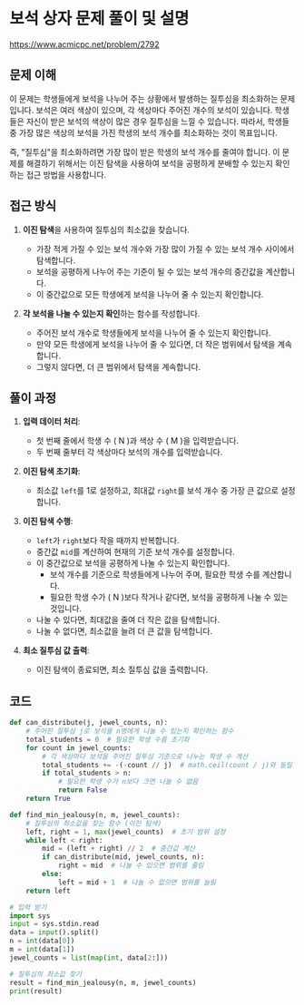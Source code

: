 # 보석 상자 문제 풀이 및 설명 

https://www.acmicpc.net/problem/2792

## 문제 이해

이 문제는 학생들에게 보석을 나누어 주는 상황에서 발생하는 질투심을 최소화하는 문제입니다. 보석은 여러 색상이 있으며, 각 색상마다 주어진 개수의 보석이 있습니다. 학생들은 자신이 받은 보석의 색상이 많은 경우 질투심을 느낄 수 있습니다. 따라서, 학생들 중 가장 많은 색상의 보석을 가진 학생의 보석 개수를 최소화하는 것이 목표입니다.

즉, "질투심"을 최소화하려면 가장 많이 받은 학생의 보석 개수를 줄여야 합니다. 이 문제를 해결하기 위해서는 이진 탐색을 사용하여 보석을 공평하게 분배할 수 있는지 확인하는 접근 방법을 사용합니다.

## 접근 방식

1. **이진 탐색**을 사용하여 질투심의 최소값을 찾습니다.
   - 가장 적게 가질 수 있는 보석 개수와 가장 많이 가질 수 있는 보석 개수 사이에서 탐색합니다.
   - 보석을 공평하게 나누어 주는 기준이 될 수 있는 보석 개수의 중간값을 계산합니다.
   - 이 중간값으로 모든 학생에게 보석을 나누어 줄 수 있는지 확인합니다.

2. **각 보석을 나눌 수 있는지 확인**하는 함수를 작성합니다.
   - 주어진 보석 개수로 학생들에게 보석을 나누어 줄 수 있는지 확인합니다.
   - 만약 모든 학생에게 보석을 나누어 줄 수 있다면, 더 작은 범위에서 탐색을 계속합니다.
   - 그렇지 않다면, 더 큰 범위에서 탐색을 계속합니다.

## 풀이 과정

1. **입력 데이터 처리**:
   - 첫 번째 줄에서 학생 수 \( N \)과 색상 수 \( M \)을 입력받습니다.
   - 두 번째 줄부터 각 색상마다 보석의 개수를 입력받습니다.

2. **이진 탐색 초기화**:
   - 최소값 `left`를 1로 설정하고, 최대값 `right`를 보석 개수 중 가장 큰 값으로 설정합니다.

3. **이진 탐색 수행**:
   - `left`가 `right`보다 작을 때까지 반복합니다.
   - 중간값 `mid`를 계산하여 현재의 기준 보석 개수를 설정합니다.
   - 이 중간값으로 보석을 공평하게 나눌 수 있는지 확인합니다.
     - 보석 개수를 기준으로 학생들에게 나누어 주며, 필요한 학생 수를 계산합니다.
     - 필요한 학생 수가 \( N \)보다 작거나 같다면, 보석을 공평하게 나눌 수 있는 것입니다.
   - 나눌 수 있다면, 최대값을 줄여 더 작은 값을 탐색합니다.
   - 나눌 수 없다면, 최소값을 늘려 더 큰 값을 탐색합니다.

4. **최소 질투심 값 출력**:
   - 이진 탐색이 종료되면, 최소 질투심 값을 출력합니다.

## 코드

```python
def can_distribute(j, jewel_counts, n):
    # 주어진 질투심 j로 보석을 n명에게 나눌 수 있는지 확인하는 함수
    total_students = 0  # 필요한 학생 수를 초기화
    for count in jewel_counts:
        # 각 색상마다 보석을 주어진 질투심 기준으로 나누는 학생 수 계산
        total_students += -(-count // j)  # math.ceil(count / j)와 동일
        if total_students > n:
            # 필요한 학생 수가 n보다 크면 나눌 수 없음
            return False
    return True

def find_min_jealousy(n, m, jewel_counts):
    # 질투심의 최소값을 찾는 함수 (이진 탐색)
    left, right = 1, max(jewel_counts)  # 초기 범위 설정
    while left < right:
        mid = (left + right) // 2  # 중간값 계산
        if can_distribute(mid, jewel_counts, n):
            right = mid  # 나눌 수 있으면 범위를 줄임
        else:
            left = mid + 1  # 나눌 수 없으면 범위를 늘림
    return left

# 입력 받기
import sys
input = sys.stdin.read
data = input().split()
n = int(data[0])
m = int(data[1])
jewel_counts = list(map(int, data[2:]))

# 질투심의 최소값 찾기
result = find_min_jealousy(n, m, jewel_counts)
print(result)
